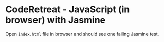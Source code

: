 # CodeRetreat - JavaScript (in browser) with Jasmine

Open `index.html` file in browser and should see one failing Jasmine test.